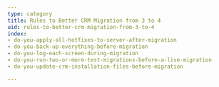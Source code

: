```yaml
---
type: category
title: Rules to Better CRM Migration from 3 to 4
uid: rules-to-better-crm-migration-from-3-to-4
index:
- do-you-apply-all-hotfixes-to-server-after-migration
- do-you-back-up-everything-before-migration
- do-you-log-each-screen-during-migration
- do-you-run-two-or-more-test-migrations-before-a-live-migration
- do-you-update-crm-installation-files-before-migration

---
```

​​

